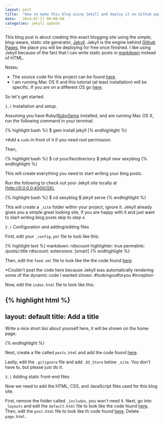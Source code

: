 ```yaml
---
layout: post
title:  "How to make this blog using Jekyll and deploy it on Github pages"
date:   2014-07-17 00:08:00
categories: jekyll update
---
```


This blog post is about creating this exact blogging site using the simple, blog-aware, static site generator, [Jekyll][1]. Jekyll is the engine behind [Github Pages][2], the place you will be deploying for free once finished. I like using Jekyll because of the fact that I can write static posts in [markdown](http://en.wikipedia.org/wiki/markdown) instead of HTML.

Notes: 

- The source code for this project can be found [here][3].
- I am running Mac OS X and this tutorial (at least installation) will be specific. If you are on a different OS go [here][4].

So let's get started.

`1.)` Installation and setup.

Assuming you have Ruby/[RubyGems][5] installed, and are running Mac OS X, run the following command in your terminal.

{% highlight bash %}
$ gem install jekyll
{% endhighlight %}

*Add a `sudo` in front of it if you need root permission.

Then,

{% highlight bash %}
$ cd your/fav/directory
$ jekyll new sexyblog
{% endhighlight %}

This will create everything you need to start writing your blog posts.

Run the following to check out your Jekyll site locally at [http://0.0.0.0:4000/][6],

{% highlight bash %}
$ cd sexyblog
$ jekyll serve
{% endhighlight %}

This will create a `_site` folder within your project, ignore it. Jekyll already gives you a simple great looking site, if you are happy with it and just want to start writing blog posts skip to step `4`.

`2.)` Configuration and adding/editing files

First, edit your `_config.yml` file to look like this:

{% highlight text %}
markdown: rdiscount
highlighter: true
permalink: /posts/:title
rdiscount:
  extensions: [smart]
{% endhighlight %}

Then, edit the `feed.xml` file to look like the the code found [here][7].

*Couldn't post the code here because Jekyll was automatically rendering some of the dynamic code I wanted shown. #lookingoutforyou #inception

Now, edit the `index.html` file to look like this:

{% highlight html %}
---
layout: default
title: Add a title
---

<p>Write a nice short bio about yourself 
here, it will be shown on the home page.</p>
{% endhighlight %}

Next, create a file called `posts.html` and add the code found [here][8].

Lastly, edit the `.gitignore` file and add `.DS_Store` below `_site`. You don't have to, but please just do it.

`3.)` Adding static front-end files

Now we need to add the HTML, CSS, and JavaScript files used for this blog site.

First, remove the folder called `_includes`, you won't need it. Next, go into `_layouts` and edit the `default.html` file to look like the code found [here][9]. Then, edit the `post.html` file to look like th code found [here][10]. Delete `page.html`.

[1]: http://jekyllrb.com/ 
[2]: https://pages.github.com/
[3]: https://github.com/sahildiwan/sahildiwan.github.com
[4]: http://jekyllrb.com/docs/installation/
[5]: http://rubygems.org/pages/download
[6]: http://0.0.0.0:4000/
[7]: https://github.com/sahildiwan/sahildiwan.github.com/blob/master/feed.xml
[8]: https://github.com/sahildiwan/sahildiwan.github.com/blob/master/posts.html
[9]: https://github.com/sahildiwan/sahildiwan.github.com/blob/master/_layouts/default.html
[10]: https://github.com/sahildiwan/sahildiwan.github.com/blob/master/_layouts/post.html
